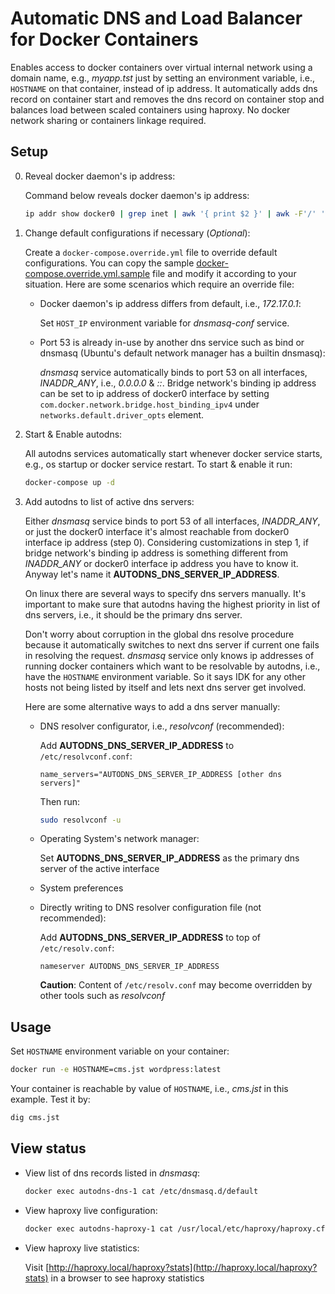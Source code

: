 # Automatic DNS and Load Balancer for Docker Containers
Enables access to docker containers over virtual internal network using a domain name, e.g., *myapp.tst*
just by setting an environment variable, i.e., `HOSTNAME` on that container, instead of ip address.
It automatically adds dns record on container start and removes the dns record on container stop and balances load
between scaled containers using haproxy. No docker network sharing or containers linkage required.

## Setup
0. Reveal docker daemon's ip address:
   
   Command below reveals docker daemon's ip address:
   ```bash
   ip addr show docker0 | grep inet | awk '{ print $2 }' | awk -F'/' '{ print $1 }'
   ```
   
1. Change default configurations if necessary (*Optional*):
   
   Create a `docker-compose.override.yml` file to override default configurations.
   You can copy the sample [docker-compose.override.yml.sample](docker-compose.override.yml.sample) file and modify it
   according to your situation. Here are some scenarios which require an override file:
   
   * Docker daemon's ip address differs from default, i.e., *172.17.0.1*:

     Set `HOST_IP` environment variable for *dnsmasq-conf* service.

   * Port 53 is already in-use by another dns service such as bind or dnsmasq
     (Ubuntu's default network manager has a builtin dnsmasq):

     *dnsmasq* service automatically binds to port 53 on all interfaces, *INADDR_ANY*, i.e., *0.0.0.0* & *::*.
     Bridge network's binding ip address can be set to ip address of docker0 interface
     by setting `com.docker.network.bridge.host_binding_ipv4` under `networks.default.driver_opts` element.
     
2. Start & Enable autodns:
   
   All autodns services automatically start whenever docker service starts, e.g., os startup or docker service restart.
   To start & enable it run:
   ```bash
   docker-compose up -d
   ```
   
3. Add autodns to list of active dns servers:

   Either *dnsmasq* service binds to port 53 of all interfaces, *INADDR_ANY*, or just the docker0 interface
   it's almost reachable from docker0 interface ip address (step 0).
   Considering customizations in step 1, if bridge network's binding ip address is something different from
   *INADDR_ANY* or docker0 interface ip address you have to know it.
   Anyway let's name it **AUTODNS_DNS_SERVER_IP_ADDRESS**.

   On linux there are several ways to specify dns servers manually. It's important to make sure that autodns
   having the highest priority in list of dns servers, i.e., it should be the primary dns server.
   
   Don't worry about corruption in the global dns resolve procedure because it automatically switches to
   next dns server if current one fails in resolving the request. *dnsmasq* service only knows ip addresses of
   running docker containers which want to be resolvable by autodns, i.e., have the `HOSTNAME` environment variable.
   So it says IDK for any other hosts not being listed by itself and lets next dns server get involved.
   
   Here are some alternative ways to add a dns server manually:
   
    * DNS resolver configurator, i.e., *resolvconf* (recommended):
      
      Add **AUTODNS_DNS_SERVER_IP_ADDRESS** to `/etc/resolvconf.conf`:
      ```
      name_servers="AUTODNS_DNS_SERVER_IP_ADDRESS [other dns servers]"
      ```
      Then run:
      ```bash
      sudo resolvconf -u
      ```
      
   * Operating System's network manager:

     Set **AUTODNS_DNS_SERVER_IP_ADDRESS** as the primary dns server of the active interface
     
   * System preferences
   * Directly writing to DNS resolver configuration file (not recommended):
     
     Add **AUTODNS_DNS_SERVER_IP_ADDRESS** to top of `/etc/resolv.conf`:
     ```
     nameserver AUTODNS_DNS_SERVER_IP_ADDRESS
     ```
     **Caution**: Content of `/etc/resolv.conf` may become overridden by other tools such as *resolvconf*

## Usage
Set `HOSTNAME` environment variable on your container:
```bash
docker run -e HOSTNAME=cms.jst wordpress:latest
```
Your container is reachable by value of `HOSTNAME`, i.e., *cms.jst* in this example. Test it by:
```bash
dig cms.jst
```

## View status
* View list of dns records listed in *dnsmasq*:

  ```bash
  docker exec autodns-dns-1 cat /etc/dnsmasq.d/default
  ```

* View haproxy live configuration:

  ```bash
  docker exec autodns-haproxy-1 cat /usr/local/etc/haproxy/haproxy.cfg
  ```

* View haproxy live statistics:

  Visit [http://haproxy.local/haproxy?stats](http://haproxy.local/haproxy?stats) in a browser to see haproxy statistics
